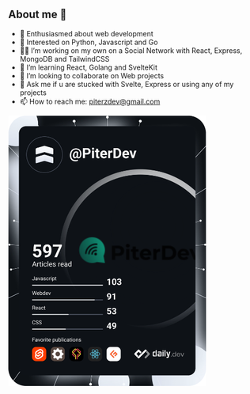 ## About me 📘

- 🎊 Enthusiasmed about web development 
- 🐍 Interested on Python, Javascript and Go
- 👷‍♂️ I’m working on my own on a Social Network with React, Express, MongoDB and TailwindCSS
- 🌱 I’m learning React, Golang and SvelteKit
- 👬 I’m looking to collaborate on Web projects
- 💬 Ask me if u are stucked with Svelte, Express or using any of my projects 
- 📫 How to reach me: piterzdev@gmail.com

<a href="https://app.daily.dev/PiterDev"><img src="https://github.com/PiterWeb/PiterWeb/blob/main/devcard.svg" width="400" alt="PiterDev's Dev Card"/></a>



